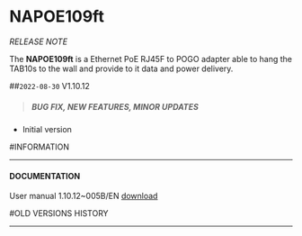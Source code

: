 # NAPOE109ft

*RELEASE NOTE*

The **NAPOE109ft** is a Ethernet PoE RJ45F to POGO adapter able to hang the TAB10s to the wall and provide to it data and power delivery.

##`2022-08-30` V1.10.12
>##### **BUG FIX, NEW FEATURES, MINOR UPDATES**
- Initial version

#INFORMATION
***********************************************************************
#### **DOCUMENTATION**
User manual 1.10.12~005B/EN [download](https://github.com/Qeedji/archives/blob/master/downloads/napoe/napoe109ft/V1.10.12/napoe109ft-user_manual-1.10.12~005B_en.pdf)

#OLD VERSIONS HISTORY
***********************************************************************

